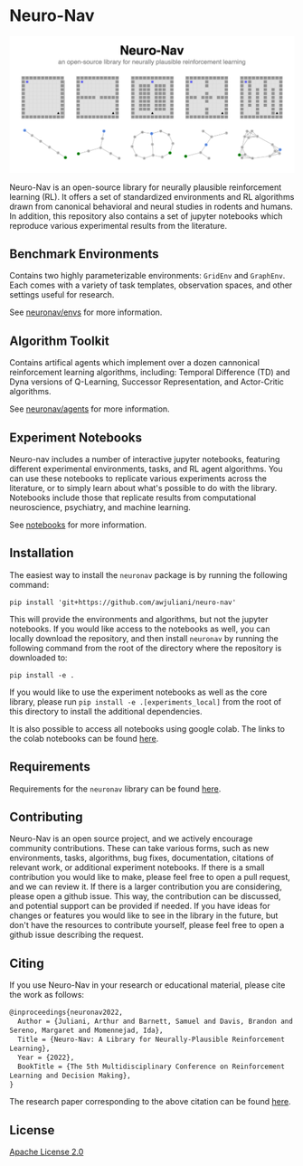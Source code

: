# Neuro-Nav

![Example environments](/images/banner.png)

Neuro-Nav is an open-source library for neurally plausible reinforcement learning (RL). It offers a set of standardized environments and RL algorithms drawn from canonical behavioral and neural studies in rodents and humans. In addition, this repository also contains a set of jupyter notebooks which reproduce various experimental results from the literature.

## Benchmark Environments

Contains two highly parameterizable environments: `GridEnv` and `GraphEnv`. Each comes with a variety of task templates, observation spaces, and other settings useful for research.

See [neuronav/envs](./neuronav/envs) for more information.

## Algorithm Toolkit

Contains artifical agents which implement over a dozen cannonical reinforcement learning algorithms, including: Temporal Difference (TD) and Dyna versions of Q-Learning, Successor Representation, and Actor-Critic algorithms.

See [neuronav/agents](./neuronav/agents) for more information.

## Experiment Notebooks

Neuro-nav includes a number of interactive jupyter notebooks, featuring different experimental environments, tasks, and RL agent algorithms. You can use these notebooks to replicate various experiments across the literature, or to simply learn about what's possible to do with the library. Notebooks include those that replicate results from computational neuroscience, psychiatry, and machine learning.

See [notebooks](./notebooks) for more information.

## Installation

The easiest way to install the `neuronav` package is by running the following command:

```
pip install 'git+https://github.com/awjuliani/neuro-nav'
```

This will provide the environments and algorithms, but not the jupyter notebooks. If you would like access to the notebooks as well, you can locally download the repository, and then install `neuronav` by running the following command from the root of the directory where the repository is downloaded to:

```
pip install -e .
```

If you would like to use the experiment notebooks as well as the core library, please run `pip install -e .[experiments_local]` from the root of this directory to install the additional dependencies.

It is also possible to access all notebooks using google colab. The links to the colab notebooks can be found [here](./notebooks/README.md).

## Requirements

Requirements for the `neuronav` library can be found [here](./setup.py).

## Contributing

Neuro-Nav is an open source project, and we actively encourage community contributions. 
These can take various forms, such as new environments, tasks, algorithms, bug fixes, documentation, citations of relevant work, or additional experiment notebooks. 
If there is a small contribution you would like to make, please feel free to open a pull request, and we can review it. 
If there is a larger contribution you are considering, please open a github issue. This way, the contribution can be discussed, and potential support can be provided if needed. 
If you have ideas for changes or features you would like to see in the library in the future, but don't have the resources to contribute yourself, please feel free to open a github issue describing the request.

## Citing

If you use Neuro-Nav in your research or educational material, please cite the work as follows:

```
@inproceedings{neuronav2022,
  Author = {Juliani, Arthur and Barnett, Samuel and Davis, Brandon and Sereno, Margaret and Momennejad, Ida},
  Title = {Neuro-Nav: A Library for Neurally-Plausible Reinforcement Learning},
  Year = {2022},
  BookTitle = {The 5th Multidisciplinary Conference on Reinforcement Learning and Decision Making},
}
```

The research paper corresponding to the above citation can be found [here](https://arxiv.org/abs/2206.03312).

## License

[Apache License 2.0](./LICENSE.md)
